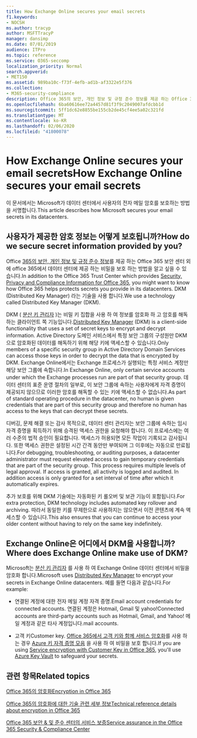 ```yaml
---
title: How Exchange Online secures your email secrets
f1.keywords:
- NOCSH
ms.author: tracyp
author: MSFTTracyP
manager: dansimp
ms.date: 07/01/2019
audience: ITPro
ms.topic: reference
ms.service: O365-seccomp
localization_priority: Normal
search.appverid:
- MET150
ms.assetid: 989ba10c-f73f-4efb-ad1b-af3322e5f376
ms.collection:
- M365-security-compliance
description: Office 365의 보안, 개인 정보 및 규정 준수 정보를 제공 하는 Office 365 보안 센터 외에 Office 365에서 데이터 센터에 제공 하는 비밀을 보호 하는 방법을 알고 싶을 수 있습니다. DKM (Distributed Key Manager) 라는 기술을 사용 합니다.
ms.openlocfilehash: 6ba60616ee72a4457d81f3f9c2049007afdcbb1d
ms.sourcegitcommit: 5ff1dc62e8855be155cb2de45cf4ee5a02c321fd
ms.translationtype: MT
ms.contentlocale: ko-KR
ms.lasthandoff: 02/06/2020
ms.locfileid: "41800078"
---
```

# <a name="how-exchange-online-secures-your-email-secrets"></a><span data-ttu-id="30204-104">How Exchange Online secures your email secrets</span><span class="sxs-lookup"><span data-stu-id="30204-104">How Exchange Online secures your email secrets</span></span>

<span data-ttu-id="30204-105">이 문서에서는 Microsoft가 데이터 센터에서 사용자의 전자 메일 암호를 보호하는 방법을 서명합니다.</span><span class="sxs-lookup"><span data-stu-id="30204-105">This article describes how Microsoft secures your email secrets in its datacenters.</span></span>
  
## <a name="how-do-we-secure-secret-information-provided-by-you"></a><span data-ttu-id="30204-106">사용자가 제공한 암호 정보는 어떻게 보호됩니까?</span><span class="sxs-lookup"><span data-stu-id="30204-106">How do we secure secret information provided by you?</span></span>

<span data-ttu-id="30204-107">Office [365의 보안, 개인 정보 및 규정 준수 정보](https://go.microsoft.com/fwlink/?linkid=874644)를 제공 하는 Office 365 보안 센터 외에 office 365에서 데이터 센터에 제공 하는 비밀을 보호 하는 방법을 알고 싶을 수 있습니다.</span><span class="sxs-lookup"><span data-stu-id="30204-107">In addition to the Office 365 Trust Center which provides [Security, Privacy and Compliance Information for Office 365](https://go.microsoft.com/fwlink/?linkid=874644), you might want to know how Office 365 helps protects secrets you provide in its datacenters.</span></span> <span data-ttu-id="30204-108">DKM (Distributed Key Manager) 라는 기술을 사용 합니다.</span><span class="sxs-lookup"><span data-stu-id="30204-108">We use a technology called Distributed Key Manager (DKM).</span></span>
  
<span data-ttu-id="30204-109">DKM ( [분산 키 관리자](office-365-bitlocker-and-distributed-key-manager-for-encryption.md) )는 비밀 키 집합을 사용 하 여 정보를 암호화 하 고 암호를 해독 하는 클라이언트 쪽 기능입니다.</span><span class="sxs-lookup"><span data-stu-id="30204-109">[Distributed Key Manager](office-365-bitlocker-and-distributed-key-manager-for-encryption.md) (DKM) is a client-side functionality that uses a set of secret keys to encrypt and decrypt information.</span></span> <span data-ttu-id="30204-110">Active Directory 도메인 서비스에서 특정 보안 그룹의 구성원만 DKM으로 암호화된 데이터를 해독하기 위해 해당 키에 액세스할 수 있습니다.</span><span class="sxs-lookup"><span data-stu-id="30204-110">Only members of a specific security group in Active Directory Domain Services can access those keys in order to decrypt the data that is encrypted by DKM.</span></span> <span data-ttu-id="30204-111">Exchange Online에서는 Exchange 프로세스가 실행되는 특정 서비스 계정만 해당 보안 그룹에 속합니다.</span><span class="sxs-lookup"><span data-stu-id="30204-111">In Exchange Online, only certain service accounts under which the Exchange processes run are part of that security group.</span></span> <span data-ttu-id="30204-112">데이터 센터의 표준 운영 절차의 일부로, 이 보안 그룹에 속하는 사용자에게 자격 증명이 제공되지 않으므로 이러한 암호를 해독할 수 있는 키에 액세스할 수 없습니다.</span><span class="sxs-lookup"><span data-stu-id="30204-112">As part of standard operating procedure in the datacenter, no human is given credentials that are part of this security group and therefore no human has access to the keys that can decrypt these secrets.</span></span>
  
<span data-ttu-id="30204-p104">디버깅, 문제 해결 또는 감사 목적으로, 데이터 센터 관리자는 보안 그룹에 속하는 임시 자격 증명을 획득하기 위해 승격된 액세스 권한을 요청해야 합니다. 이 프로세스에는 여러 수준의 법적 승인이 필요합니다. 액세스가 허용되면 모든 작업이 기록되고 감사됩니다. 또한 액세스 권한은 설정된 시간 간격 동안만 부여되며 그 이후에는 자동으로 만료됩니다.</span><span class="sxs-lookup"><span data-stu-id="30204-p104">For debugging, troubleshooting, or auditing purposes, a datacenter administrator must request elevated access to gain temporary credentials that are part of the security group. This process requires multiple levels of legal approval. If access is granted, all activity is logged and audited. In addition access is only granted for a set interval of time after which it automatically expires.</span></span>
  
<span data-ttu-id="30204-117">추가 보호를 위해 DKM 기술에는 자동화된 키 롤오버 및 보관 기능이 포함됩니다.</span><span class="sxs-lookup"><span data-stu-id="30204-117">For extra protection, DKM technology includes automated key rollover and archiving.</span></span> <span data-ttu-id="30204-118">따라서 동일한 키를 무제한으로 사용하지는 않으면서 이전 콘텐츠에 계속 액세스할 수 있습니다.</span><span class="sxs-lookup"><span data-stu-id="30204-118">This also ensures that you can continue to access your older content without having to rely on the same key indefinitely.</span></span>
  
## <a name="where-does-exchange-online-make-use-of-dkm"></a><span data-ttu-id="30204-119">Exchange Online은 어디에서 DKM을 사용합니까?</span><span class="sxs-lookup"><span data-stu-id="30204-119">Where does Exchange Online make use of DKM?</span></span>

<span data-ttu-id="30204-120">Microsoft는 [분산 키 관리자](office-365-bitlocker-and-distributed-key-manager-for-encryption.md) 를 사용 하 여 Exchange Online 데이터 센터에서 비밀을 암호화 합니다.</span><span class="sxs-lookup"><span data-stu-id="30204-120">Microsoft uses [Distributed Key Manager](office-365-bitlocker-and-distributed-key-manager-for-encryption.md) to encrypt your secrets in Exchange Online datacenters.</span></span> <span data-ttu-id="30204-121">예를 들면 다음과 같습니다.</span><span class="sxs-lookup"><span data-stu-id="30204-121">For example:</span></span>
  
- <span data-ttu-id="30204-122">연결된 계정에 대한 전자 메일 계정 자격 증명.</span><span class="sxs-lookup"><span data-stu-id="30204-122">Email account credentials for connected accounts.</span></span> <span data-ttu-id="30204-123">연결된 계정은 Hotmail, Gmail 및 yahoo!</span><span class="sxs-lookup"><span data-stu-id="30204-123">Connected accounts are third-party accounts such as Hotmail, Gmail, and Yahoo!</span></span> <span data-ttu-id="30204-124">메일 계정과 같은 타사 계정입니다.</span><span class="sxs-lookup"><span data-stu-id="30204-124">mail accounts.</span></span>

- <span data-ttu-id="30204-125">고객 키</span><span class="sxs-lookup"><span data-stu-id="30204-125">Customer key.</span></span> <span data-ttu-id="30204-126">[Office 365에서 고객 키와 함께 서비스 암호화](customer-key-overview.md)를 사용 하는 경우 [Azure 키 자격 증명 모음](https://docs.microsoft.com/azure/key-vault/key-vault-whatis) 을 사용 하 여 비밀을 보호 합니다.</span><span class="sxs-lookup"><span data-stu-id="30204-126">If you are using [Service encryption with Customer Key in Office 365](customer-key-overview.md), you'll use [Azure Key Vault](https://docs.microsoft.com/azure/key-vault/key-vault-whatis) to safeguard your secrets.</span></span>

## <a name="related-topics"></a><span data-ttu-id="30204-127">관련 항목</span><span class="sxs-lookup"><span data-stu-id="30204-127">Related topics</span></span>

[<span data-ttu-id="30204-128">Office 365의 암호화</span><span class="sxs-lookup"><span data-stu-id="30204-128">Encryption in Office 365</span></span>](encryption.md)
  
[<span data-ttu-id="30204-129">Office 365의 암호화에 대한 기술 관련 세부 정보</span><span class="sxs-lookup"><span data-stu-id="30204-129">Technical reference details about encryption in Office 365</span></span>](technical-reference-details-about-encryption.md)
  
[<span data-ttu-id="30204-130">Office 365 보안 &amp; 및 준수 센터의 서비스 보증</span><span class="sxs-lookup"><span data-stu-id="30204-130">Service assurance in the Office 365 Security &amp; Compliance Center</span></span>](https://go.microsoft.com/fwlink/?linkid=874645)
  

